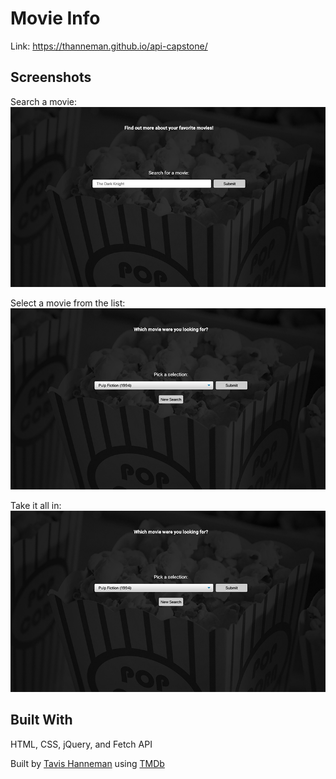 # Movie Info

Link: https://thanneman.github.io/api-capstone/

## Screenshots

Search a movie:
![alt text](https://github.com/thanneman/api-capstone/blob/master/images/screen1.jpg "Screenshot #1")

Select a movie from the list:
![alt text](https://github.com/thanneman/api-capstone/blob/master/images/screen2.jpg "Screenshot #2")

Take it all in:
![alt text](https://github.com/thanneman/api-capstone/blob/master/images/screen2.jpg "Screenshot #3")

## Built With

HTML, CSS, jQuery, and Fetch API

Built by [Tavis Hanneman](https://cargocollective.com/thanneman "Travis Hanneman") using [TMDb](https://www.themoviedb.org/ "TMDb")